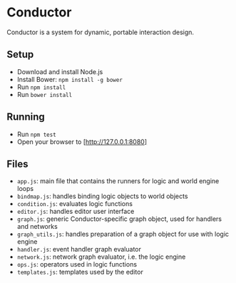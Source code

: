 Conductor
=========

Conductor is a system for dynamic, portable interaction design.

Setup
-----

* Download and install Node.js
* Install Bower: `npm install -g bower`
* Run `npm install`
* Run `bower install`

Running
-------

* Run `npm test`
* Open your browser to [http://127.0.0.1:8080]

Files
-----

* `app.js`: main file that contains the runners for logic and world engine loops
* `bindmap.js`: handles binding logic objects to world objects
* `condition.js`: evaluates logic functions
* `editor.js`: handles editor user interface
* `graph.js`: generic Conductor-specific graph object, used for handlers and networks
* `graph_utils.js`: handles preparation of a graph object for use with logic engine
* `handler.js`: event handler graph evaluator
* `network.js`: network graph evaluator, i.e. the logic engine
* `ops.js`: operators used in logic functions
* `templates.js`: templates used by the editor
